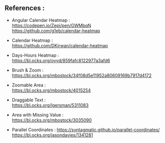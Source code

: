 ## References : 

* Angular Calendar Heatmap :  
    https://codepen.io/Zepi/pen/GWMbqN  
    https://github.com/g1eb/calendar-heatmap
* Calendar Heatmap :  
    https://github.com/DKirwan/calendar-heatmap
* Days-Hours Heatmap :  
    https://bl.ocks.org/oyyd/859fafc8122977a3afd6 

* Brush & Zoom :  
    https://bl.ocks.org/mbostock/34f08d5e11952a80609169b7917d4172
* Zoomable Area :  
    https://bl.ocks.org/mbostock/4015254
* Draggable Text :  
    https://bl.ocks.org/lgersman/5311083
* Area with Missing Value :  
    https://bl.ocks.org/mbostock/3035090

* Parallel Coordinates :
	https://syntagmatic.github.io/parallel-coordinates/  
	https://bl.ocks.org/jasondavies/1341281
